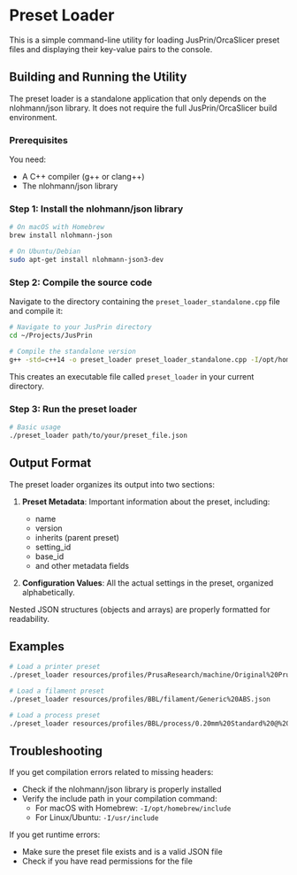 # Preset Loader

This is a simple command-line utility for loading JusPrin/OrcaSlicer preset files and displaying their key-value pairs to the console.

## Building and Running the Utility

The preset loader is a standalone application that only depends on the nlohmann/json library. It does not require the full JusPrin/OrcaSlicer build environment.

### Prerequisites

You need:
- A C++ compiler (g++ or clang++)
- The nlohmann/json library

### Step 1: Install the nlohmann/json library

```bash
# On macOS with Homebrew
brew install nlohmann-json

# On Ubuntu/Debian
sudo apt-get install nlohmann-json3-dev
```

### Step 2: Compile the source code

Navigate to the directory containing the `preset_loader_standalone.cpp` file and compile it:

```bash
# Navigate to your JusPrin directory
cd ~/Projects/JusPrin

# Compile the standalone version
g++ -std=c++14 -o preset_loader preset_loader_standalone.cpp -I/opt/homebrew/include
```

This creates an executable file called `preset_loader` in your current directory.

### Step 3: Run the preset loader

```bash
# Basic usage
./preset_loader path/to/your/preset_file.json
```

## Output Format

The preset loader organizes its output into two sections:

1. **Preset Metadata**: Important information about the preset, including:
   - name
   - version
   - inherits (parent preset)
   - setting_id
   - base_id
   - and other metadata fields

2. **Configuration Values**: All the actual settings in the preset, organized alphabetically.

Nested JSON structures (objects and arrays) are properly formatted for readability.

## Examples

```bash
# Load a printer preset
./preset_loader resources/profiles/PrusaResearch/machine/Original%20Prusa%20i3%20MK3S.json

# Load a filament preset
./preset_loader resources/profiles/BBL/filament/Generic%20ABS.json

# Load a process preset
./preset_loader resources/profiles/BBL/process/0.20mm%20Standard%20@%20BBL%20X1.json
```

## Troubleshooting

If you get compilation errors related to missing headers:

- Check if the nlohmann/json library is properly installed
- Verify the include path in your compilation command:
  - For macOS with Homebrew: `-I/opt/homebrew/include`
  - For Linux/Ubuntu: `-I/usr/include`

If you get runtime errors:

- Make sure the preset file exists and is a valid JSON file
- Check if you have read permissions for the file